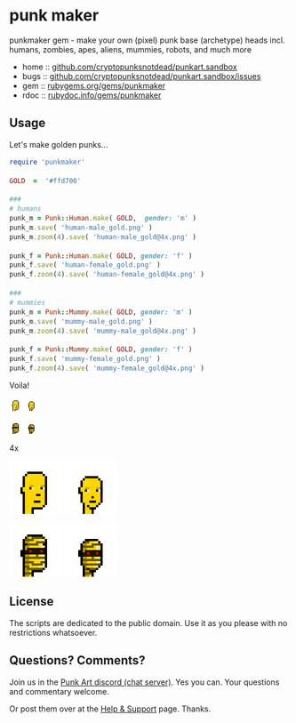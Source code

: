 # punk maker

punkmaker gem - make your own (pixel) punk base (archetype) heads incl. humans, zombies, apes, aliens, mummies, robots, and much more



* home  :: [github.com/cryptopunksnotdead/punkart.sandbox](https://github.com/cryptopunksnotdead/punkart.sandbox)
* bugs  :: [github.com/cryptopunksnotdead/punkart.sandbox/issues](https://github.com/cryptopunksnotdead/punkart.sandbox/issues)
* gem   :: [rubygems.org/gems/punkmaker](https://rubygems.org/gems/punkmaker)
* rdoc  :: [rubydoc.info/gems/punkmaker](http://rubydoc.info/gems/punkmaker)



## Usage

Let's make golden punks...

``` ruby
require 'punkmaker'

GOLD  =  '#ffd700'

###
# humans
punk_m = Punk::Human.make( GOLD,  gender: 'm' )
punk_m.save( 'human-male_gold.png' )
punk_m.zoom(4).save( 'human-male_gold@4x.png' )

punk_f = Punk::Human.make( GOLD, gender: 'f' )
punk_f.save( 'human-female_gold.png' )
punk_f.zoom(4).save( 'human-female_gold@4x.png' )

###
# mummies
punk_m = Punk::Mummy.make( GOLD, gender: 'm' )
punk_m.save( 'mummy-male_gold.png' )
punk_m.zoom(4).save( 'mummy-male_gold@4x.png' )

punk_f = Punk::Mummy.make( GOLD, gender: 'f' )
punk_f.save( 'mummy-female_gold.png' )
punk_f.zoom(4).save( 'mummy-female_gold@4x.png' )
```


Voila!

![](i/human-male_gold.png)
![](i/human-female_gold.png)

![](i/mummy-male_gold.png)
![](i/mummy-female_gold.png)

4x

![](i/human-male_gold@4x.png)
![](i/human-female_gold@4x.png)

![](i/mummy-male_gold@4x.png)
![](i/mummy-female_gold@4x.png)




## License

The scripts are dedicated to the public domain.
Use it as you please with no restrictions whatsoever.


## Questions? Comments?

Join us in the [Punk Art discord (chat server)](https://discord.gg/FE3HeXNKRa). Yes you can.
Your questions and commentary welcome.

Or post them over at the [Help & Support](https://github.com/geraldb/help) page. Thanks.



